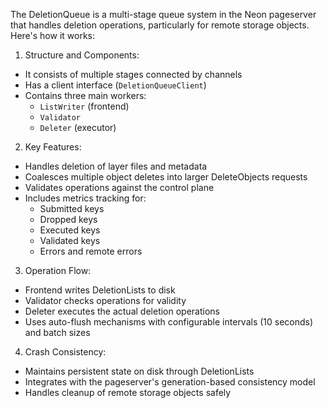 The DeletionQueue is a multi-stage queue system in the Neon pageserver that
handles deletion operations, particularly for remote storage objects. Here's
how it works:

1. Structure and Components:

- It consists of multiple stages connected by channels
- Has a client interface (`DeletionQueueClient`)
- Contains three main workers:
    - `ListWriter` (frontend)
    - `Validator`
    - `Deleter` (executor)

2. Key Features:

- Handles deletion of layer files and metadata
- Coalesces multiple object deletes into larger DeleteObjects requests
- Validates operations against the control plane
- Includes metrics tracking for:
    - Submitted keys
    - Dropped keys
    - Executed keys
    - Validated keys
    - Errors and remote errors

3. Operation Flow:

- Frontend writes DeletionLists to disk
- Validator checks operations for validity
- Deleter executes the actual deletion operations
- Uses auto-flush mechanisms with configurable intervals (10 seconds) and batch sizes

4. Crash Consistency:

- Maintains persistent state on disk through DeletionLists
- Integrates with the pageserver's generation-based consistency model
- Handles cleanup of remote storage objects safely
